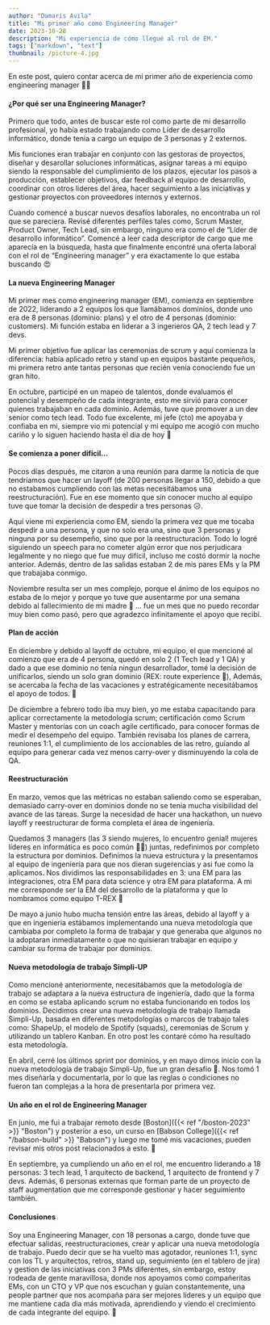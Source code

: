 ```yaml
---
author: "Damaris Avila"
title: "Mi primer año como Engineering Manager"
date: 2023-10-28
description: "Mi experiencia de cómo llegué al rol de EM."
tags: ["markdown", "text"]
thumbnail: /picture-4.jpg
---
```


En este post, quiero contar acerca de mi primer año de experiencia como engineering manager <span class="emojify">:woman_technologist:</span> 

#### ¿Por qué ser una Engineering Manager?

Primero que todo, antes de buscar este rol como parte de mi desarrollo profesional, yo había estado trabajando como Líder de desarrollo informático, donde tenia a cargo un equipo de 3 personas y 2 externos. 

Mis funciones eran trabajar en conjunto con las gestoras de proyectos, diseñar y desarollar soluciones informáticas, asignar tareas a mi equipo siendo la responsable del cumplimiento de los plazos, ejecutar los pasos a producción, establecer objetivos, dar feedback al equipo de desarrollo, coordinar con otros lideres del área, hacer seguimiento a las iniciativas y gestionar proyectos con proveedores internos y externos. 

Cuando comencé a buscar nuevos desafíos laborales, no encontraba un rol que se pareciera. Revisé diferentes perfiles tales como, Scrum Master, Product Owner, Tech Lead, sin embargo, ninguno era como el de “Líder de desarrollo informático”. Comencé a leer cada descriptor de cargo que me aparecía en la búsqueda, hasta que finalmente encontré una oferta laboral con el rol de “Engineering manager” y era exactamente lo que estaba buscando 😍


#### La nueva Engineering Manager

Mi primer mes como engineering manager (EM), comienza en septiembre de 2022, liderando a 2 equipos los que llamábamos dominios, donde uno era de 8 personas (dominio: plans) y el otro de 4 personas (dominio: customers). Mi función estaba en liderar a 3 ingerieros QA, 2 tech lead y 7 devs. 

Mi primer objetivo fue aplicar las ceremonias de scrum y aquí comienza la diferencia: había aplicado retro y stand up en equipos bastante pequeños, mi primera retro ante tantas personas que recién venía conociendo fue un gran hito. 

En octubre, participé en un mapeo de talentos, donde evaluamos el potencial y desempeño de cada integrante, esto me sirvió para conocer quienes trabajaban en cada dominio. Además, tuve que promover a un dev senior como tech lead. Todo fue excelente, mi jefe (cto) me apoyaba y confiaba en mi, siempre vio mi potencial y mi equipo me acogió con mucho cariño y lo siguen haciendo hasta el dia de hoy 🤗 


#### Se comienza a poner dificil...
Pocos días después, me citaron a una reunión para darme la noticia de que tendríamos que hacer un layoff (de 200 personas llegar a 150, debido a que no estabamos cumpliendo con las metas necesitábamos una reestructuración). Fue en ese momento que sin conocer mucho al equipo tuve que tomar la decisión de despedir a tres personas 😥.

Aquí viene mi experiencia como EM, siendo la primera vez que me tocaba despedir a una persona, y que no solo era una, sino que 3 personas y ninguna por su desempeño, sino que por la reestructuración. Todo lo logré siguiendo un speech para no cometer algún error que nos perjudicara legalmente y no niego que fue muy difícil, incluso me costó dormir la noche anterior. Además, dentro de las salidas estaban 2 de mis pares EMs y la PM que trabajaba conmigo.

Noviembre resulta ser un mes complejo, porque el ánimo de los equipos no estaba de lo mejor y porque yo tuve que ausentarme por una semana debido al fallecimiento de mi madre 👼 ... fue un mes que no puedo recordar muy bien como pasó, pero que agradezco infinitamente el apoyo que recibí.


#### Plan de acción

En diciembre y debido al layoff de octubre, mi equipo, el que mencioné al comienzo que era de 4 persona, quedó en solo 2 (1 Tech lead y 1 QA) y dado a que ese dominio no tenía ningun desarrollador, tomé la decisión de unificarlos, siendo un solo gran dominio (REX: route experience 🦖), Además, se acercaba la fecha de las vacaciones y estratégicamente necesitábamos el apoyo de todos. 🌴

De diciembre a febrero todo iba muy bien, yo me estaba capacitando para aplicar correctamente la metodología scrum; certificación como Scrum Master y mentorías con un coach agile certificado, para conocer formas de medir el desempeño del equipo. También revisaba los planes de carrera, reuniones 1:1, el cumplimiento de los accionables de las retro, guíando al equipo para generar cada vez menos carry-over y disminuyendo la cola de QA. 

#### Reestructuración
En marzo, vemos que las métricas no estaban saliendo como se esperaban, demasiado carry-over en dominios donde no se tenia mucha visibilidad del avance de las tareas. Surge la necesidad de hacer una hackathon, un nuevo layoff y reestructurar de forma completa el área de ingeniería. 

Quedamos 3 managers (las 3 siendo mujeres, lo encuentro genial! mujeres líderes en informática es poco común 👩‍💻) juntas, redefinimos por completo la estructura por dominios.  Definimos la nueva estructura y la presentamos al equipo de ingeniería para que nos dieran sugerencias y asi fue como la aplicamos. Nos dividimos las responsabilidades en 3: una EM para las integraciones, otra EM para data science y otra EM para plataforma. A mi me corresponde ser la EM del desarrollo de la plataforma y que lo nombramos como equipo T-REX 🦖 

De mayo a junio hubo mucha tensión entre las áreas, debido al layoff y a que en ingenieria estábamos implementando una nueva metodología que cambiaba por completo la forma de trabajar y que generaba que algunos no la adoptaran inmediatamente o que no quisieran trabajar en equipo y cambiar su forma de trabajar por dominios.


#### Nueva metodología de trabajo Simpli-UP

Como mencioné anteriormente, necesitábamos que la metodología de trabajo se adaptara a la nueva estructura de ingeniería, dado que la forma en como se estaba aplicando scrum no estaba funcionando en todos los dominios. Decidimos crear una nueva metodología de trabajo llamada Simpli-Up, basada en diferentes metodologías o marcos de trabajo tales como: ShapeUp, el modelo de Spotify (squads), ceremonias de Scrum y utilizando un tablero Kanban. En otro post les contaré cómo ha resultado esta metodología. 

En abril, cerré los últimos sprint por dominios, y en mayo dimos inicio con la nueva metodología de trabajo Simpli-Up, fue un gran desafío 🤩. Nos tomó 1 mes diseñarla y documentarla, por lo que las reglas o condiciones no fueron tan complejas a la hora de presentarla por primera vez. 


#### Un año en el rol de Engineering Manager

En junio, me fui a trabajar remoto desde [Boston]({{< ref "/boston-2023" >}} "Boston") y posterior a eso, un curso en  [Babson College]({{< ref "/babson-build" >}} "Babson") y luego me tomé mis vacaciones, pueden revisar mis otros post relacionados a esto. 🌴 

En septiembre, ya cumpliendo un año en el rol, me encuentro liderando a 18 personas: 3 tech lead, 1 arquitecto de backend, 1 arquitecto de frontend y 7 devs. Además, 6 personas externas que forman parte de un proyecto de staff augmentation que me corresponde gestionar y hacer seguimiento también.


#### Conclusiones
Soy una Engineering Manager, con 18 personas a cargo, donde tuve que efectuar salidas, reestructuraciones, crear y aplicar una nueva metodología de trabajo. Puedo decir que se ha vuelto mas agotador, reuniones 1:1, sync con los TL y arquitectos, retros, stand up, seguimiento (en el tablero de jira) y gestion de las iniciativas con 3 PMs diferentes, sin embargo, estoy rodeada de gente maravillosa, donde nos apoyamos como compañeritas EMs, con un CTO y VP que nos escuchan y guían constantemente, una people partner que nos acompaña para ser mejores líderes y un equipo que me mantiene cada dia más motivada, aprendiendo y viendo el crecimiento de cada integrante del equipo. 🚀
